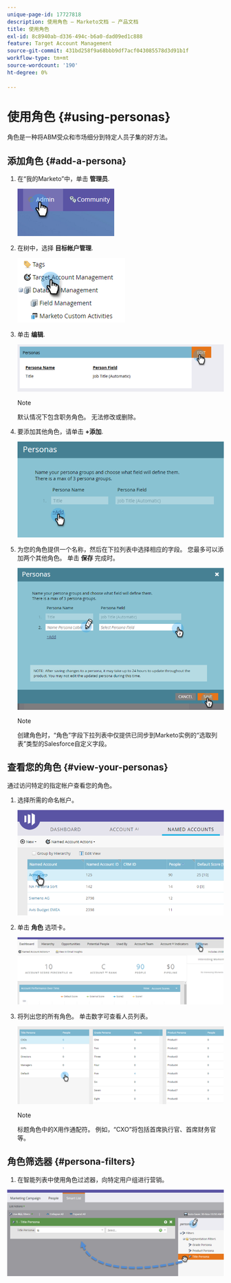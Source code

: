 ```yaml
---
unique-page-id: 17727818
description: 使用角色 — Marketo文档 — 产品文档
title: 使用角色
exl-id: 8c8940ab-d336-494c-b6a0-dad09ed1c888
feature: Target Account Management
source-git-commit: 431bd258f9a68bbb9df7acf043085578d3d91b1f
workflow-type: tm+mt
source-wordcount: '190'
ht-degree: 0%

---
```


# 使用角色 {#using-personas}

角色是一种将ABM受众和市场细分到特定人员子集的好方法。

## 添加角色 {#add-a-persona}

1. 在“我的Marketo”中，单击 **管理员**.

   ![](assets/one.png)

1. 在树中，选择 **目标帐户管理**.

   ![](assets/using-personas-2.png)

1. 单击 **编辑**.

   ![](assets/three.png)

   >[!NOTE]
   >
   >默认情况下包含职务角色。 无法修改或删除。

1. 要添加其他角色，请单击 **+添加**.

   ![](assets/four.png)

1. 为您的角色提供一个名称，然后在下拉列表中选择相应的字段。 您最多可以添加两个其他角色。 单击 **保存** 完成时。

   ![](assets/five.png)

   >[!NOTE]
   >
   >创建角色时，“角色”字段下拉列表中仅提供已同步到Marketo实例的“选取列表”类型的Salesforce自定义字段。

## 查看您的角色 {#view-your-personas}

通过访问特定的指定帐户查看您的角色。

1. 选择所需的命名帐户。

   ![](assets/one-a.png)

1. 单击 **角色** 选项卡。

   ![](assets/two-a.png)

1. 将列出您的所有角色。 单击数字可查看人员列表。

   ![](assets/three-a.png)

   >[!NOTE]
   >
   >标题角色中的X用作通配符。 例如，“CXO”将包括首席执行官、首席财务官等。

## 角色筛选器 {#persona-filters}

1. 在智能列表中使用角色过滤器，向特定用户组进行营销。

![](assets/one-b.png)
